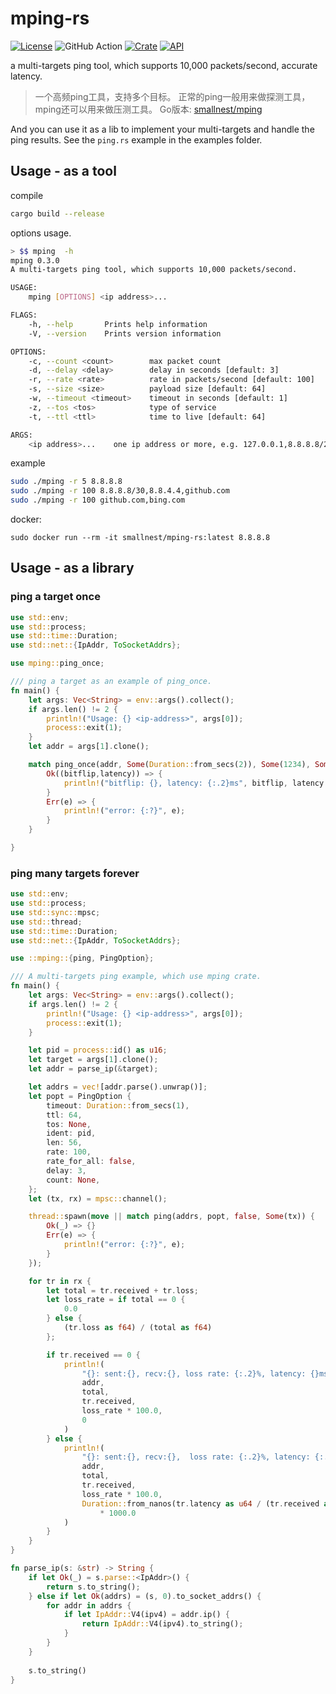 # mping-rs
[![License](https://img.shields.io/:license-apache%202-blue.svg)](https://opensource.org/licenses/Apache-2.0) ![GitHub Action](https://github.com/smallnest/mping-rs/actions/workflows/quickstart.yml/badge.svg) [![Crate](https://img.shields.io/crates/v/mping.svg)](https://crates.io/crates/mping)
[![API](https://docs.rs/mping/badge.svg)](https://docs.rs/mping)

a multi-targets ping tool, which supports 10,000 packets/second, accurate latency.

> 一个高频ping工具，支持多个目标。
> 正常的ping一般用来做探测工具，mping还可以用来做压测工具。
> Go版本: [smallnest/mping](https://github.com/smallnest/mping)


And you can use it as a lib to implement your multi-targets and handle the ping results. See the `ping.rs` example in the examples folder.

## Usage - as a tool

compile

```sh
cargo build --release
```

options usage.

```sh
> $$ mping  -h
mping 0.3.0
A multi-targets ping tool, which supports 10,000 packets/second.

USAGE:
    mping [OPTIONS] <ip address>...

FLAGS:
    -h, --help       Prints help information
    -V, --version    Prints version information

OPTIONS:
    -c, --count <count>        max packet count
    -d, --delay <delay>        delay in seconds [default: 3]
    -r, --rate <rate>          rate in packets/second [default: 100]
    -s, --size <size>          payload size [default: 64]
    -w, --timeout <timeout>    timeout in seconds [default: 1]
    -z, --tos <tos>            type of service
    -t, --ttl <ttl>            time to live [default: 64]

ARGS:
    <ip address>...    one ip address or more, e.g. 127.0.0.1,8.8.8.8/24,bing.com
```

example

```sh
sudo ./mping -r 5 8.8.8.8
sudo ./mping -r 100 8.8.8.8/30,8.8.4.4,github.com
sudo ./mping -r 100 github.com,bing.com
```

docker:
```
sudo docker run --rm -it smallnest/mping-rs:latest 8.8.8.8
```


## Usage - as a library

### ping a target once

```rust
use std::env;
use std::process;
use std::time::Duration;
use std::net::{IpAddr, ToSocketAddrs};

use mping::ping_once;

/// ping a target as an example of ping_once.
fn main() {
    let args: Vec<String> = env::args().collect();
    if args.len() != 2 {
        println!("Usage: {} <ip-address>", args[0]);
        process::exit(1);
    }
    let addr = args[1].clone();

    match ping_once(addr, Some(Duration::from_secs(2)), Some(1234), Some(64), None, Some(64)) {
        Ok((bitflip,latency)) => {
            println!("bitflip: {}, latency: {:.2}ms", bitflip, latency.as_secs_f64()*1000.0);
        }
        Err(e) => {
            println!("error: {:?}", e);
        }
    }

}
```

### ping many targets forever

```rust
use std::env;
use std::process;
use std::sync::mpsc;
use std::thread;
use std::time::Duration;
use std::net::{IpAddr, ToSocketAddrs};

use ::mping::{ping, PingOption};

/// A multi-targets ping example, which use mping crate.
fn main() {
    let args: Vec<String> = env::args().collect();
    if args.len() != 2 {
        println!("Usage: {} <ip-address>", args[0]);
        process::exit(1);
    }

    let pid = process::id() as u16;
    let target = args[1].clone();
    let addr = parse_ip(&target);

    let addrs = vec![addr.parse().unwrap()];
    let popt = PingOption {
        timeout: Duration::from_secs(1),
        ttl: 64,
        tos: None,
        ident: pid,
        len: 56,
        rate: 100,
        rate_for_all: false,
        delay: 3,
        count: None,
    };
    let (tx, rx) = mpsc::channel();

    thread::spawn(move || match ping(addrs, popt, false, Some(tx)) {
        Ok(_) => {}
        Err(e) => {
            println!("error: {:?}", e);
        }
    });

    for tr in rx {
        let total = tr.received + tr.loss;
        let loss_rate = if total == 0 {
            0.0
        } else {
            (tr.loss as f64) / (total as f64)
        };

        if tr.received == 0 {
            println!(
                "{}: sent:{}, recv:{}, loss rate: {:.2}%, latency: {}ms",
                addr,
                total,
                tr.received,
                loss_rate * 100.0,
                0
            )
        } else {
            println!(
                "{}: sent:{}, recv:{},  loss rate: {:.2}%, latency: {:.2}ms",
                addr,
                total,
                tr.received,
                loss_rate * 100.0,
                Duration::from_nanos(tr.latency as u64 / (tr.received as u64)).as_secs_f64()
                    * 1000.0
            )
        }
    }
}

fn parse_ip(s: &str) -> String {
    if let Ok(_) = s.parse::<IpAddr>() {
        return s.to_string();
    } else if let Ok(addrs) = (s, 0).to_socket_addrs() {
        for addr in addrs {
            if let IpAddr::V4(ipv4) = addr.ip() {
                return IpAddr::V4(ipv4).to_string();
            }
        }
    }
    
    s.to_string()
}
```
